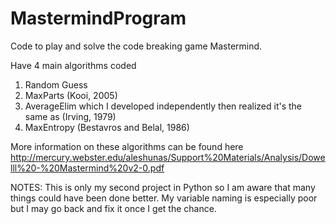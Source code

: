 # MastermindProgram
Code to play and solve the code breaking game Mastermind.

Have 4 main algorithms coded
1. Random Guess
2. MaxParts (Kooi, 2005)
3. AverageElim which I developed independently then realized it's the same as (Irving, 1979)
4. MaxEntropy (Bestavros and Belal, 1986)

More information on these algorithms can be found here
http://mercury.webster.edu/aleshunas/Support%20Materials/Analysis/Dowelll%20-%20Mastermind%20v2-0.pdf

NOTES:
This is only my second project in Python so I am aware that many things could have been done better. My variable naming is especially poor but I may go back and fix it once I get the chance.
